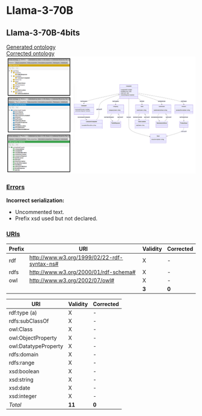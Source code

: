 # Llama-3-70B

## Llama-3-70B-4bits

[Generated ontology](./ontology.txt)
<br>
[Corrected ontology](./ontology_corrected.txt)
<br>
![](./ontology_corrected.png)


### [Errors](./ontology_notes.txt)

**Incorrect serialization:**
-   Uncommented text.
-   Prefix xsd used but not declared.


### [URIs](./ontology_URIs.xlsx)

| Prefix | URI                                           | Validity | Corrected |
|--------|-----------------------------------------------|----------|-----------|
| rdf    | http://www.w3.org/1999/02/22-rdf-syntax-ns#   | X        | -         |
| rdfs   | http://www.w3.org/2000/01/rdf-schema#         | X        | -         |
| owl    | http://www.w3.org/2002/07/owl#                | X        | -         |
|        |                                               | **3**    | **0**     |


| URI                  | Validity | Corrected            |
|----------------------|----------|----------------------|
| rdf:type (a)         | X        | -                    |
| rdfs:subClassOf      | X        | -                    |
| owl:Class            | X        | -                    |
| owl:ObjectProperty   | X        | -                    |
| owl:DatatypeProperty | X        | -                    |
| rdfs:domain          | X        | -                    |
| rdfs:range           | X        | -                    |
| xsd:boolean          | X        | -                    |
| xsd:string           | X        | -                    |
| xsd:date             | X        | -                    |
| xsd:integer          | X        | -                    |
| *Total*              | **11**   | **0**                |